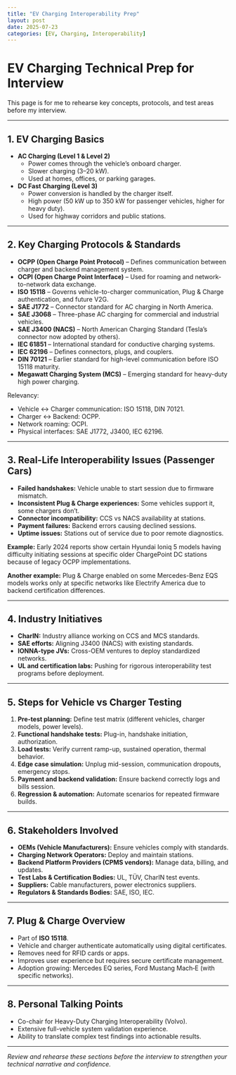 ```yaml
---
title: "EV Charging Interoperability Prep"
layout: post
date: 2025-07-23
categories: [EV, Charging, Interoperability]
---
```


# EV Charging Technical Prep for Interview

This page is for me to rehearse key concepts, protocols, and test areas before my interview.

---

## 1. EV Charging Basics
- **AC Charging (Level 1 & Level 2)**
  - Power comes through the vehicle’s onboard charger.
  - Slower charging (3–20 kW).
  - Used at homes, offices, or parking garages.
- **DC Fast Charging (Level 3)**
  - Power conversion is handled by the charger itself.
  - High power (50 kW up to 350 kW for passenger vehicles, higher for heavy duty).
  - Used for highway corridors and public stations.

---

## 2. Key Charging Protocols & Standards
- **OCPP (Open Charge Point Protocol)** – Defines communication between charger and backend management system.
- **OCPI (Open Charge Point Interface)** – Used for roaming and network-to-network data exchange.
- **ISO 15118** – Governs vehicle-to-charger communication, Plug & Charge authentication, and future V2G.
- **SAE J1772** – Connector standard for AC charging in North America.
- **SAE J3068** – Three-phase AC charging for commercial and industrial vehicles.
- **SAE J3400 (NACS)** – North American Charging Standard (Tesla’s connector now adopted by others).
- **IEC 61851** – International standard for conductive charging systems.
- **IEC 62196** – Defines connectors, plugs, and couplers.
- **DIN 70121** – Earlier standard for high-level communication before ISO 15118 maturity.
- **Megawatt Charging System (MCS)** – Emerging standard for heavy-duty high power charging.

Relevancy:
- Vehicle ↔ Charger communication: ISO 15118, DIN 70121.
- Charger ↔ Backend: OCPP.
- Network roaming: OCPI.
- Physical interfaces: SAE J1772, J3400, IEC 62196.

---

## 3. Real-Life Interoperability Issues (Passenger Cars)
- **Failed handshakes:** Vehicle unable to start session due to firmware mismatch.
- **Inconsistent Plug & Charge experiences:** Some vehicles support it, some chargers don’t.
- **Connector incompatibility:** CCS vs NACS availability at stations.
- **Payment failures:** Backend errors causing declined sessions.
- **Uptime issues:** Stations out of service due to poor remote diagnostics.

**Example:** Early 2024 reports show certain Hyundai Ioniq 5 models having difficulty initiating sessions at specific older ChargePoint DC stations because of legacy OCPP implementations.

**Another example:** Plug & Charge enabled on some Mercedes-Benz EQS models works only at specific networks like Electrify America due to backend certification differences.

---

## 4. Industry Initiatives
- **CharIN:** Industry alliance working on CCS and MCS standards.
- **SAE efforts:** Aligning J3400 (NACS) with existing standards.
- **IONNA-type JVs:** Cross-OEM ventures to deploy standardized networks.
- **UL and certification labs:** Pushing for rigorous interoperability test programs before deployment.

---

## 5. Steps for Vehicle vs Charger Testing
1. **Pre-test planning:** Define test matrix (different vehicles, charger models, power levels).
2. **Functional handshake tests:** Plug-in, handshake initiation, authorization.
3. **Load tests:** Verify current ramp-up, sustained operation, thermal behavior.
4. **Edge case simulation:** Unplug mid-session, communication dropouts, emergency stops.
5. **Payment and backend validation:** Ensure backend correctly logs and bills session.
6. **Regression & automation:** Automate scenarios for repeated firmware builds.

---

## 6. Stakeholders Involved
- **OEMs (Vehicle Manufacturers):** Ensure vehicles comply with standards.
- **Charging Network Operators:** Deploy and maintain stations.
- **Backend Platform Providers (CPMS vendors):** Manage data, billing, and updates.
- **Test Labs & Certification Bodies:** UL, TÜV, CharIN test events.
- **Suppliers:** Cable manufacturers, power electronics suppliers.
- **Regulators & Standards Bodies:** SAE, ISO, IEC.

---

## 7. Plug & Charge Overview
- Part of **ISO 15118**.
- Vehicle and charger authenticate automatically using digital certificates.
- Removes need for RFID cards or apps.
- Improves user experience but requires secure certificate management.
- Adoption growing: Mercedes EQ series, Ford Mustang Mach‑E (with specific networks).

---

## 8. Personal Talking Points
- Co-chair for Heavy-Duty Charging Interoperability (Volvo).
- Extensive full-vehicle system validation experience.
- Ability to translate complex test findings into actionable results.

---

*Review and rehearse these sections before the interview to strengthen your technical narrative and confidence.*

